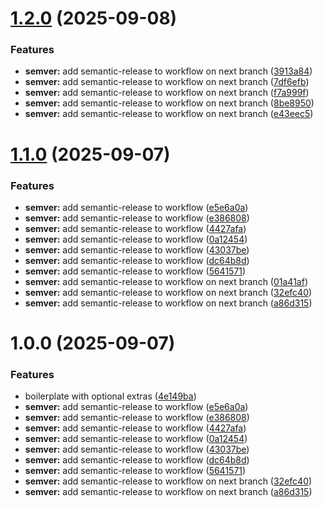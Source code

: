 # [1.2.0](https://github.com/praizjosh/create-figma-react-plugin/compare/v1.1.0...v1.2.0) (2025-09-08)


### Features

* **semver:** add semantic-release to workflow on next branch ([3913a84](https://github.com/praizjosh/create-figma-react-plugin/commit/3913a844f19a64a186c7d595ac3509e2c1a9f626))
* **semver:** add semantic-release to workflow on next branch ([7df6efb](https://github.com/praizjosh/create-figma-react-plugin/commit/7df6efb457bb46bad64fa7c1772421d99ea884a9))
* **semver:** add semantic-release to workflow on next branch ([f7a999f](https://github.com/praizjosh/create-figma-react-plugin/commit/f7a999fbd9153dcb70be917945b069168477f6de))
* **semver:** add semantic-release to workflow on next branch ([8be8950](https://github.com/praizjosh/create-figma-react-plugin/commit/8be8950d7c48d377228cac9da5893af06617ebf4))
* **semver:** add semantic-release to workflow on next branch ([e43eec5](https://github.com/praizjosh/create-figma-react-plugin/commit/e43eec5f40b27c4c8dcfb7b9795e018a8a6433ad))

# [1.1.0](https://github.com/praizjosh/create-figma-react-plugin/compare/v1.0.1...v1.1.0) (2025-09-07)


### Features

* **semver:** add semantic-release to workflow ([e5e6a0a](https://github.com/praizjosh/create-figma-react-plugin/commit/e5e6a0aae98634cc54bafac34fe865b910ec4b45))
* **semver:** add semantic-release to workflow ([e386808](https://github.com/praizjosh/create-figma-react-plugin/commit/e3868084b011dab208e8aa7de40f95478336b260))
* **semver:** add semantic-release to workflow ([4427afa](https://github.com/praizjosh/create-figma-react-plugin/commit/4427afa588d48434b94a77130f7d36ad8e878269))
* **semver:** add semantic-release to workflow ([0a12454](https://github.com/praizjosh/create-figma-react-plugin/commit/0a1245420ccd2fbe39cf9d4efbd83ef7bf2a1a01))
* **semver:** add semantic-release to workflow ([43037be](https://github.com/praizjosh/create-figma-react-plugin/commit/43037be202ab9867c6cc6bc17e3aa18bddba5f6e))
* **semver:** add semantic-release to workflow ([dc64b8d](https://github.com/praizjosh/create-figma-react-plugin/commit/dc64b8d23da2dc761d5fd9e9b9bf0d10b35ae24a))
* **semver:** add semantic-release to workflow ([5641571](https://github.com/praizjosh/create-figma-react-plugin/commit/56415716fbefd99135e3cf6bae97736134d011ba))
* **semver:** add semantic-release to workflow on next branch ([01a41af](https://github.com/praizjosh/create-figma-react-plugin/commit/01a41afd53609720c35ab6b2799c6ad1fccac70e))
* **semver:** add semantic-release to workflow on next branch ([32efc40](https://github.com/praizjosh/create-figma-react-plugin/commit/32efc4092a82421c8ffc2beab84a4623920ffcc1))
* **semver:** add semantic-release to workflow on next branch ([a86d315](https://github.com/praizjosh/create-figma-react-plugin/commit/a86d315fc746b7041701ba56aab2f819642eacf8))

# 1.0.0 (2025-09-07)


### Features

* boilerplate with optional extras ([4e149ba](https://github.com/praizjosh/create-figma-react-plugin/commit/4e149baee5a1ecb9b9c93a554d47e197200a1d38))
* **semver:** add semantic-release to workflow ([e5e6a0a](https://github.com/praizjosh/create-figma-react-plugin/commit/e5e6a0aae98634cc54bafac34fe865b910ec4b45))
* **semver:** add semantic-release to workflow ([e386808](https://github.com/praizjosh/create-figma-react-plugin/commit/e3868084b011dab208e8aa7de40f95478336b260))
* **semver:** add semantic-release to workflow ([4427afa](https://github.com/praizjosh/create-figma-react-plugin/commit/4427afa588d48434b94a77130f7d36ad8e878269))
* **semver:** add semantic-release to workflow ([0a12454](https://github.com/praizjosh/create-figma-react-plugin/commit/0a1245420ccd2fbe39cf9d4efbd83ef7bf2a1a01))
* **semver:** add semantic-release to workflow ([43037be](https://github.com/praizjosh/create-figma-react-plugin/commit/43037be202ab9867c6cc6bc17e3aa18bddba5f6e))
* **semver:** add semantic-release to workflow ([dc64b8d](https://github.com/praizjosh/create-figma-react-plugin/commit/dc64b8d23da2dc761d5fd9e9b9bf0d10b35ae24a))
* **semver:** add semantic-release to workflow ([5641571](https://github.com/praizjosh/create-figma-react-plugin/commit/56415716fbefd99135e3cf6bae97736134d011ba))
* **semver:** add semantic-release to workflow on next branch ([32efc40](https://github.com/praizjosh/create-figma-react-plugin/commit/32efc4092a82421c8ffc2beab84a4623920ffcc1))
* **semver:** add semantic-release to workflow on next branch ([a86d315](https://github.com/praizjosh/create-figma-react-plugin/commit/a86d315fc746b7041701ba56aab2f819642eacf8))
